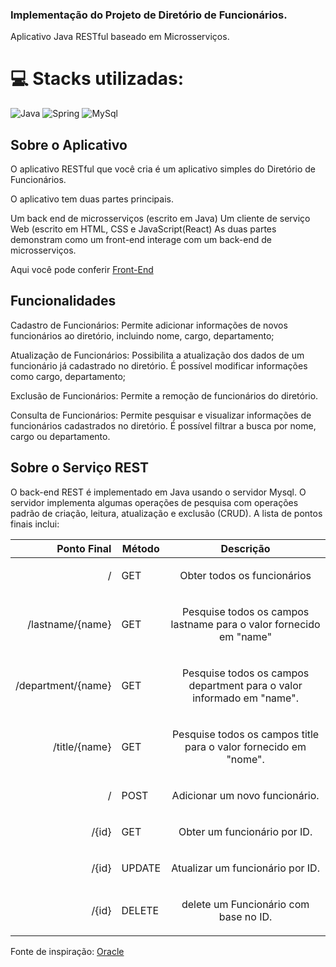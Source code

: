 ### Implementação do Projeto de Diretório de Funcionários.
Aplicativo Java RESTful baseado em Microsserviços.

# 💻 Stacks utilizadas:
![Java](https://img.shields.io/badge/Java-ED8B00?style=for-the-badge&logo=java&logoColor=white) ![Spring](https://img.shields.io/badge/Spring-6DB33F?style=for-the-badge&logo=spring&logoColor=white) ![MySql](https://img.shields.io/badge/MySQL-00000F?style=for-the-badge&logo=mysql&logoColor=white)

## Sobre o Aplicativo
O aplicativo RESTful que você cria é um aplicativo simples do Diretório de Funcionários.

O aplicativo tem duas partes principais.

Um back end de microsserviços (escrito em Java)
Um cliente de serviço Web (escrito em HTML, CSS e JavaScript(React)
As duas partes demonstram como um front-end interage com um back-end de microsserviços.

Aqui você pode conferir [Front-End](https://github.com/mrodrigochaves/front-employees)

## Funcionalidades
  Cadastro de Funcionários: Permite adicionar informações de novos funcionários ao diretório, incluindo nome, cargo, departamento;

  Atualização de Funcionários: Possibilita a atualização dos dados de um funcionário já cadastrado no diretório. É possível modificar informações como cargo, departamento;

  Exclusão de Funcionários: Permite a remoção de funcionários do diretório.

  Consulta de Funcionários: Permite pesquisar e visualizar informações de funcionários cadastrados no diretório. É possível filtrar a busca por nome, cargo ou departamento.

## Sobre o Serviço REST
O back-end REST é implementado em Java usando o servidor Mysql. O servidor implementa algumas operações de pesquisa com operações padrão de criação, leitura, atualização e exclusão (CRUD). A lista de pontos finais inclui:

| Ponto Final        | Método                     | Descrição                  |              
|-------------------:|----------------------------|:--------------------------:|
|/                   | GET                           |<p>Obter todos os funcionários</p> |
|/lastname/{name}   | GET                           |<p>Pesquise todos os campos lastname para o valor fornecido em "name"</p>| 
|/department/{name}| GET                           |<p>Pesquise todos os campos department para o valor informado em "name".</p>                            |
|/title/{name}      | GET                           |<p>Pesquise todos os campos title para o valor fornecido em "nome".</p>                            |
|/                   | POST                           |<p>Adicionar um novo funcionário.</p>                            |
|/{id}               | GET                           |<p>Obter um funcionário por ID.</p>                           |
|/{id}               | UPDATE                           |<p>Atualizar um funcionário por ID.</p>                            |
|/{id}               | DELETE                           |<p>delete um Funcionário com base no ID.</p>                            |


Fonte de inspiração: [Oracle](https://docs.oracle.com/pt-br/solutions/develop-microservice-java-app/index.html#GUID-AE46D8CC-8156-4C5D-869A-A488C056F359)
